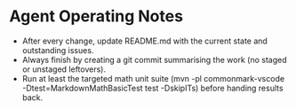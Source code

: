 # Agent Operating Notes

- After every change, update README.md with the current state and outstanding issues.
- Always finish by creating a git commit summarising the work (no staged or unstaged leftovers).
- Run at least the targeted math unit suite (mvn -pl commonmark-vscode -Dtest=MarkdownMathBasicTest test -DskipITs) before handing results back.


